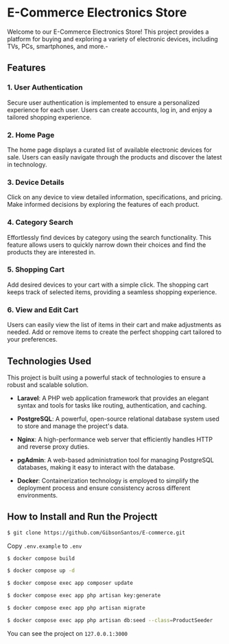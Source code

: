 # E-Commerce Electronics Store
Welcome to our E-Commerce Electronics Store! This project provides a platform for buying and exploring a variety of electronic devices, including TVs, PCs, smartphones, and more.-

## Features

### 1. User Authentication

Secure user authentication is implemented to ensure a personalized experience for each user. Users can create accounts, log in, and enjoy a tailored shopping experience.

### 2. Home Page

The home page displays a curated list of available electronic devices for sale. Users can easily navigate through the products and discover the latest in technology.

### 3. Device Details

Click on any device to view detailed information, specifications, and pricing. Make informed decisions by exploring the features of each product.

### 4. Category Search

Effortlessly find devices by category using the search functionality. This feature allows users to quickly narrow down their choices and find the products they are interested in.

### 5. Shopping Cart

Add desired devices to your cart with a simple click. The shopping cart keeps track of selected items, providing a seamless shopping experience.

### 6. View and Edit Cart

Users can easily view the list of items in their cart and make adjustments as needed. Add or remove items to create the perfect shopping cart tailored to your preferences.

## Technologies Used

This project is built using a powerful stack of technologies to ensure a robust and scalable solution.

- **Laravel**: A PHP web application framework that provides an elegant syntax and tools for tasks like routing, authentication, and caching.

- **PostgreSQL**: A powerful, open-source relational database system used to store and manage the project's data.

- **Nginx**: A high-performance web server that efficiently handles HTTP and reverse proxy duties.

- **pgAdmin**: A web-based administration tool for managing PostgreSQL databases, making it easy to interact with the database.

- **Docker**: Containerization technology is employed to simplify the deployment process and ensure consistency across different environments.

## How to Install and Run the Projectt

```bash
$ git clone https://github.com/GibsonSantos/E-commerce.git
```

 Copy ```.env.example``` to ```.env```
 
```bash
$ docker compose build
```
```bash
$ docker compose up -d
```
```bash
$ docker compose exec app composer update
```
```bash
$ docker compose exec app php artisan key:generate
```
```bash
$ docker compose exec app php artisan migrate
```
```bash
$ docker compose exec app php artisan db:seed --class=ProductSeeder
```
 You can see the project on ```127.0.0.1:3000```

